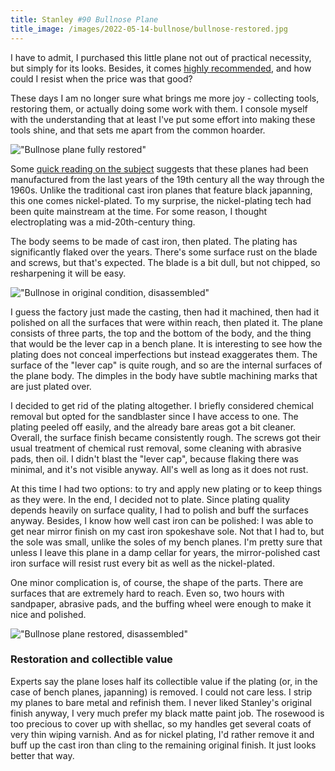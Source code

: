```yaml
---
title: Stanley #90 Bullnose Plane
title_image: /images/2022-05-14-bullnose/bullnose-restored.jpg
---
```


I have to admit, I purchased this little plane not out of practical necessity, but simply for its looks. Besides, it comes [highly recommended](https://paulsellers.com/2018/08/i-bought-another-bullnose-plane/), and how could I resist when the price was that good?

<!--more-->

These days I am no longer sure what brings me more joy - collecting tools, restoring them, or actually doing some work with them. I console myself with the understanding that at least I've put some effort into making these tools shine, and that sets me apart from the common hoarder.

!["Bullnose plane fully restored"](/images/2022-05-14-bullnose/bullnose-restored.jpg)

Some [quick reading on the subject](http://www.hansbrunnertools.com/Stanley%20by%20numbers/Stanley%2090.htm) suggests that these planes had been manufactured from the last years of the 19th century all the way through the 1960s. Unlike the traditional cast iron planes that feature black japanning, this one comes nickel-plated. To my surprise, the nickel-plating tech had been quite mainstream at the time. For some reason, I thought electroplating was a mid-20th-century thing.

The body seems to be made of cast iron, then plated. The plating has significantly flaked over the years. There's some surface rust on the blade and screws, but that's expected. The blade is a bit dull, but not chipped, so resharpening it will be easy.

!["Bullnose in original condition, disassembled"](/images/2022-05-14-bullnose/bullnose-parts-unrestored.jpg)

I guess the factory just made the casting, then had it machined, then had it polished on all the surfaces that were within reach, then plated it. The plane consists of three parts, the top and the bottom of the body, and the thing that would be the lever cap in a bench plane. It is interesting to see how the plating does not conceal imperfections but instead exaggerates them. The surface of the "lever cap" is quite rough, and so are the internal surfaces of the plane body. The dimples in the body have subtle machining marks that are just plated over.

I decided to get rid of the plating altogether. I briefly considered chemical removal but opted for the sandblaster since I have access to one. The plating peeled off easily, and the already bare areas got a bit cleaner. Overall, the surface finish became consistently rough. The screws got their usual treatment of chemical rust removal, some cleaning with abrasive pads, then oil. I didn't blast the "lever cap", because flaking there was minimal, and it's not visible anyway. All's well as long as it does not rust.

At this time I had two options: to try and apply new plating or to keep things as they were. In the end, I decided not to plate. Since plating quality depends heavily on surface quality, I had to polish and buff the surfaces anyway. Besides, I know how well cast iron can be polished: I was able to get near mirror finish on my cast iron spokeshave sole. Not that I had to, but the sole was small, unlike the soles of my bench planes. I'm pretty sure that unless I leave this plane in a damp cellar for years, the mirror-polished cast iron surface will resist rust every bit as well as the nickel-plated.

One minor complication is, of course, the shape of the parts. There are surfaces that are extremely hard to reach. Even so, two hours with sandpaper, abrasive pads, and the buffing wheel were enough to make it nice and polished.

!["Bullnose plane restored, disassembled"](/images/2022-05-14-bullnose/bullnose-restored-disassembled.jpg)

### Restoration and collectible value

Experts say the plane loses half its collectible value if the plating (or, in the case of bench planes, japanning) is removed. I could not care less. I strip my planes to bare metal and refinish them. I never liked Stanley's original finish anyway, I very much prefer my black matte paint job. The rosewood is too precious to cover up with shellac, so my handles get several coats of very thin wiping varnish. And as for nickel plating, I'd rather remove it and buff up the cast iron than cling to the remaining original finish. It just looks better that way.
